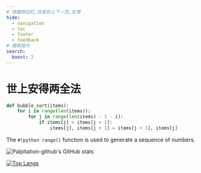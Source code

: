 ```yaml
---
# 隐藏侧边栏,目录和上下一页,反馈
hide:
  - navigation
  - toc
  - footer
  - feedback
# 搜索提升
search:
  boost: 2
---
```


# 世上安得两全法

``` py title="排序 bubble_sort.py" hl_lines="2 3"
def bubble_sort(items):
    for i in range(len(items)):
        for j in range(len(items) - 1 - i):
            if items[j] > items[j + 1]:
                items[j], items[j + 1] = items[j + 1], items[j]
```

The `#!python range()` function is used to generate a sequence of numbers.

![Palpitation-github's GitHub stats](https://github-readme-stats.vercel.app/api?username=Palpitation-github&show_icons=true&theme=dracula)

[![Top Langs](https://github-readme-stats.vercel.app/api/top-langs/?username=Palpitation-github&layout=pie)](https://github.com/Palpitation-github/mkdocs)

